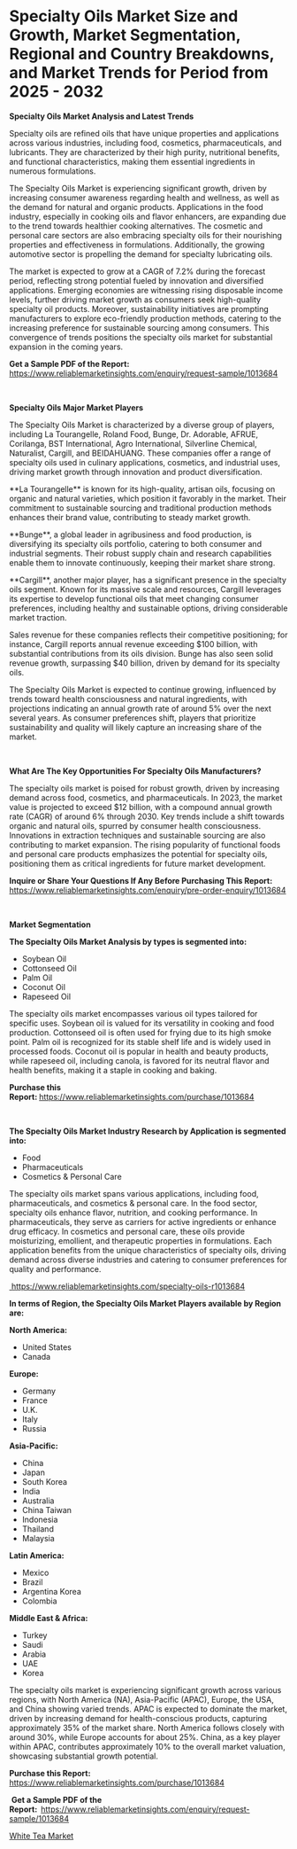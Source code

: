 <p><h1>Specialty Oils Market Size and Growth, Market Segmentation, Regional and Country Breakdowns, and Market Trends for Period from 2025 -  2032</h1></p><p><strong>Specialty Oils Market Analysis and Latest Trends</strong></p>
<p><p>Specialty oils are refined oils that have unique properties and applications across various industries, including food, cosmetics, pharmaceuticals, and lubricants. They are characterized by their high purity, nutritional benefits, and functional characteristics, making them essential ingredients in numerous formulations.</p><p>The Specialty Oils Market is experiencing significant growth, driven by increasing consumer awareness regarding health and wellness, as well as the demand for natural and organic products. Applications in the food industry, especially in cooking oils and flavor enhancers, are expanding due to the trend towards healthier cooking alternatives. The cosmetic and personal care sectors are also embracing specialty oils for their nourishing properties and effectiveness in formulations. Additionally, the growing automotive sector is propelling the demand for specialty lubricating oils.</p><p>The market is expected to grow at a CAGR of 7.2% during the forecast period, reflecting strong potential fueled by innovation and diversified applications. Emerging economies are witnessing rising disposable income levels, further driving market growth as consumers seek high-quality specialty oil products. Moreover, sustainability initiatives are prompting manufacturers to explore eco-friendly production methods, catering to the increasing preference for sustainable sourcing among consumers. This convergence of trends positions the specialty oils market for substantial expansion in the coming years.</p></p>
<p><strong>Get a Sample PDF of the Report:&nbsp;</strong> <a href="https://www.reliablemarketinsights.com/enquiry/request-sample/1013684?utm_campaign=2240&utm_medium=2&utm_source=Github&utm_content=ia&utm_term=07042025&utm_id=specialty-oils">https://www.reliablemarketinsights.com/enquiry/request-sample/1013684</a></p>
<p>&nbsp;</p>
<p><strong>Specialty Oils Major Market Players</strong></p>
<p><p>The Specialty Oils Market is characterized by a diverse group of players, including La Tourangelle, Roland Food, Bunge, Dr. Adorable, AFRUE, Corilanga, BST International, Agro International, Silverline Chemical, Naturalist, Cargill, and BEIDAHUANG. These companies offer a range of specialty oils used in culinary applications, cosmetics, and industrial uses, driving market growth through innovation and product diversification.</p><p>**La Tourangelle** is known for its high-quality, artisan oils, focusing on organic and natural varieties, which position it favorably in the market. Their commitment to sustainable sourcing and traditional production methods enhances their brand value, contributing to steady market growth.</p><p>**Bunge**, a global leader in agribusiness and food production, is diversifying its specialty oils portfolio, catering to both consumer and industrial segments. Their robust supply chain and research capabilities enable them to innovate continuously, keeping their market share strong.</p><p>**Cargill**, another major player, has a significant presence in the specialty oils segment. Known for its massive scale and resources, Cargill leverages its expertise to develop functional oils that meet changing consumer preferences, including healthy and sustainable options, driving considerable market traction.</p><p>Sales revenue for these companies reflects their competitive positioning; for instance, Cargill reports annual revenue exceeding $100 billion, with substantial contributions from its oils division. Bunge has also seen solid revenue growth, surpassing $40 billion, driven by demand for its specialty oils. </p><p>The Specialty Oils Market is expected to continue growing, influenced by trends toward health consciousness and natural ingredients, with projections indicating an annual growth rate of around 5% over the next several years. As consumer preferences shift, players that prioritize sustainability and quality will likely capture an increasing share of the market.</p></p>
<p>&nbsp;</p>
<p><strong>What Are The Key Opportunities For Specialty Oils Manufacturers?</strong></p>
<p><p>The specialty oils market is poised for robust growth, driven by increasing demand across food, cosmetics, and pharmaceuticals. In 2023, the market value is projected to exceed $12 billion, with a compound annual growth rate (CAGR) of around 6% through 2030. Key trends include a shift towards organic and natural oils, spurred by consumer health consciousness. Innovations in extraction techniques and sustainable sourcing are also contributing to market expansion. The rising popularity of functional foods and personal care products emphasizes the potential for specialty oils, positioning them as critical ingredients for future market development.</p></p>
<p><strong>Inquire or Share Your Questions If Any Before Purchasing This Report:</strong> <a href="https://www.reliablemarketinsights.com/enquiry/pre-order-enquiry/1013684?utm_campaign=2240&utm_medium=2&utm_source=Github&utm_content=ia&utm_term=07042025&utm_id=specialty-oils">https://www.reliablemarketinsights.com/enquiry/pre-order-enquiry/1013684</a></p>
<p>&nbsp;</p>
<p><strong>Market Segmentation</strong></p>
<p><strong>The Specialty Oils Market Analysis by types is segmented into:</strong></p>
<p><ul><li>Soybean Oil</li><li>Cottonseed Oil</li><li>Palm Oil</li><li>Coconut Oil</li><li>Rapeseed Oil</li></ul></p>
<p><p>The specialty oils market encompasses various oil types tailored for specific uses. Soybean oil is valued for its versatility in cooking and food production. Cottonseed oil is often used for frying due to its high smoke point. Palm oil is recognized for its stable shelf life and is widely used in processed foods. Coconut oil is popular in health and beauty products, while rapeseed oil, including canola, is favored for its neutral flavor and health benefits, making it a staple in cooking and baking.</p></p>
<p><strong>Purchase this Report:&nbsp;</strong><a href="https://www.reliablemarketinsights.com/purchase/1013684?utm_campaign=2240&utm_medium=2&utm_source=Github&utm_content=ia&utm_term=07042025&utm_id=specialty-oils">https://www.reliablemarketinsights.com/purchase/1013684</a></p>
<p>&nbsp;</p>
<p><strong>The Specialty Oils Market Industry Research by Application is segmented into:</strong></p>
<p><ul><li>Food</li><li>Pharmaceuticals</li><li>Cosmetics & Personal Care</li></ul></p>
<p><p>The specialty oils market spans various applications, including food, pharmaceuticals, and cosmetics & personal care. In the food sector, specialty oils enhance flavor, nutrition, and cooking performance. In pharmaceuticals, they serve as carriers for active ingredients or enhance drug efficacy. In cosmetics and personal care, these oils provide moisturizing, emollient, and therapeutic properties in formulations. Each application benefits from the unique characteristics of specialty oils, driving demand across diverse industries and catering to consumer preferences for quality and performance.</p></p>
<p><a href="https://www.reliablemarketinsights.com/specialty-oils-r1013684?utm_campaign=2240&utm_medium=2&utm_source=Github&utm_content=ia&utm_term=07042025&utm_id=specialty-oils">&nbsp;https://www.reliablemarketinsights.com/specialty-oils-r1013684</a></p>
<p><strong>In terms of Region, the Specialty Oils Market Players available by Region are:</strong></p>
<p>
    <p> <strong> North America: </strong>
        <ul>
            <li>United States</li>
            <li>Canada</li>
        </ul>
        </p> 
    <p> <strong> Europe: </strong>
        <ul>
            <li>Germany</li>
            <li>France</li>
            <li>U.K.</li>
            <li>Italy</li>
            <li>Russia</li>
        </ul>
        </p> 
    <p> <strong> Asia-Pacific: </strong>
        <ul>
            <li>China</li>
            <li>Japan</li>
            <li>South Korea</li>
            <li>India</li>
            <li>Australia</li>
            <li>China Taiwan</li>
            <li>Indonesia</li>
            <li>Thailand</li>
            <li>Malaysia</li>
        </ul>
        </p> 
    <p> <strong> Latin America: </strong>
        <ul>
            <li>Mexico</li>
            <li>Brazil</li>
            <li>Argentina Korea</li>
            <li>Colombia</li>
        </ul>
        </p> 
    <p> <strong> Middle East & Africa: </strong>
        <ul>
            <li>Turkey</li>
            <li>Saudi</li>
            <li>Arabia</li>
            <li>UAE</li>
            <li>Korea</li>
        </ul>
    </p>
    </p>
<p><p>The specialty oils market is experiencing significant growth across various regions, with North America (NA), Asia-Pacific (APAC), Europe, the USA, and China showing varied trends. APAC is expected to dominate the market, driven by increasing demand for health-conscious products, capturing approximately 35% of the market share. North America follows closely with around 30%, while Europe accounts for about 25%. China, as a key player within APAC, contributes approximately 10% to the overall market valuation, showcasing substantial growth potential.</p></p>
<p><strong>Purchase this Report: </strong><a href="https://www.reliablemarketinsights.com/purchase/1013684?utm_campaign=2240&utm_medium=2&utm_source=Github&utm_content=ia&utm_term=07042025&utm_id=specialty-oils">https://www.reliablemarketinsights.com/purchase/1013684</a></p>
<p>&nbsp;<strong>Get a Sample PDF of the Report:&nbsp;&nbsp;</strong><a href="https://www.reliablemarketinsights.com/enquiry/request-sample/1013684?utm_campaign=2240&utm_medium=2&utm_source=Github&utm_content=ia&utm_term=07042025&utm_id=specialty-oils">https://www.reliablemarketinsights.com/enquiry/request-sample/1013684</a></p>
<p><strong></strong></p>
<p><p><a href="https://github.com/stillsfloria19981/Market-Research-Report-List-1/blob/main/white-tea-market.md?utm_campaign=2240&utm_medium=2&utm_source=Github&utm_content=ia&utm_term=07042025&utm_id=specialty-oils">White Tea Market</a></p></p>